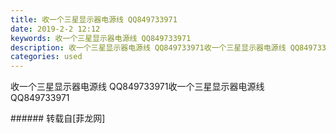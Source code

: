 ```yaml
---
title: 收一个三星显示器电源线 QQ849733971
date: 2019-2-2 12:12
keywords: 收一个三星显示器电源线 QQ849733971
description: 收一个三星显示器电源线 QQ849733971收一个三星显示器电源线 QQ849733971
categories: used
---
```

<td class="t_f" id="postmessage_2884410">

收一个三星显示器电源线 QQ849733971收一个三星显示器电源线 QQ849733971<br/>
</td>
###### 转载自[菲龙网]